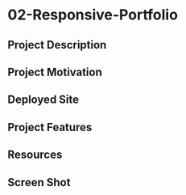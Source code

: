 # 02-Responsive-Portfolio

## Project Description 

## Project Motivation

## Deployed Site

## Project Features

## Resources

## Screen Shot